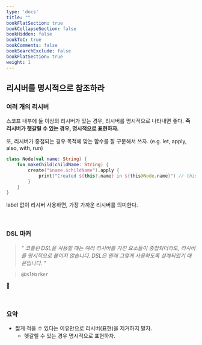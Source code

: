 ```yaml
---
type: 'docs'
title: ""
bookFlatSection: true
bookCollapseSection: false
bookHidden: false
bookToC: true
bookComments: false
bookSearchExclude: false
bookFlatSection: true
weight: 1
---
```


## 리시버를 명시적으로 참조하라

### 여러 개의 리시버

스코프 내부에 둘 이상의 리시버가 있는 경우, 리시버를 명시적으로 나타내면 좋다. **즉 리시버가 헷갈릴 수 있는 경우, 명시적으로 표현하자.** 

또, 리시버가 중첩되는 경우 목적에 맞는 함수를 잘 구분해서 쓰자. (e.g. let, apply, also, with, run)

```kotlin
class Node(val name: String) {
    fun makeChild(childName: String) {
        create("$name.$childName").apply {
            print("Created ${this?.name} in ${this@Node.name}") // this@Node와 같이 label 을 활용할 수 있다.
        }
    }
}
```

label 없이 리시버 사용하면, 가장 가까운 리시버를 의미한다.

<br>

### DSL 마커

> *" 코틀린 DSL을 사용할 때는 여러 리시버를 가진 요소들이 중첩되더라도, 리시버를 명시적으로 붙이지 않습니다. DSL은 원래 그렇게 사용하도록 설계되었기 때문입니다. "*

> `@DslMarker`

:thinking:

<br>

### 요약

- 짧게 적을 수 있다는 이유만으로 리시버(표현)을 제거하지 말자.
  - 헷갈릴 수 있는 경우 명시적으로 표현하자.